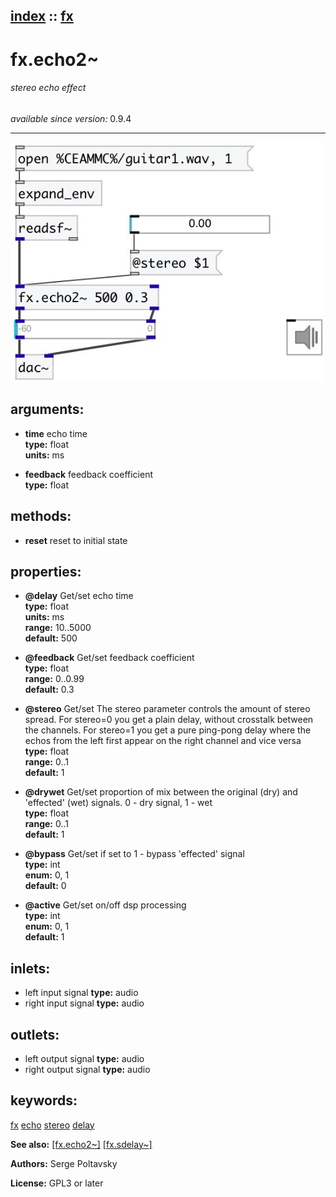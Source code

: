 [index](index.html) :: [fx](category_fx.html)
---

# fx.echo2~

###### stereo echo effect

*available since version:* 0.9.4

---




[![example](../examples/img/fx.echo2~.jpg)](../examples/pd/fx.echo2~.pd)



## arguments:

* **time**
echo time<br>
__type:__ float<br>
__units:__ ms<br>

* **feedback**
feedback coefficient<br>
__type:__ float<br>



## methods:

* **reset**
reset to initial state<br>




## properties:

* **@delay** 
Get/set echo time<br>
__type:__ float<br>
__units:__ ms<br>
__range:__ 10..5000<br>
__default:__ 500<br>

* **@feedback** 
Get/set feedback coefficient<br>
__type:__ float<br>
__range:__ 0..0.99<br>
__default:__ 0.3<br>

* **@stereo** 
Get/set The stereo parameter controls the amount of stereo spread. For stereo=0 you get
a plain delay, without crosstalk between the channels. For stereo=1 you get a
pure ping-pong delay where the echos from the left first appear on the right
channel and vice versa<br>
__type:__ float<br>
__range:__ 0..1<br>
__default:__ 1<br>

* **@drywet** 
Get/set proportion of mix between the original (dry) and &#39;effected&#39; (wet) signals. 0 -
dry signal, 1 - wet<br>
__type:__ float<br>
__range:__ 0..1<br>
__default:__ 1<br>

* **@bypass** 
Get/set if set to 1 - bypass &#39;effected&#39; signal<br>
__type:__ int<br>
__enum:__ 0, 1<br>
__default:__ 0<br>

* **@active** 
Get/set on/off dsp processing<br>
__type:__ int<br>
__enum:__ 0, 1<br>
__default:__ 1<br>



## inlets:

* left input signal 
__type:__ audio<br>
* right input signal 
__type:__ audio<br>



## outlets:

* left output signal
__type:__ audio<br>
* right output signal
__type:__ audio<br>



## keywords:

[fx](keywords/fx.html)
[echo](keywords/echo.html)
[stereo](keywords/stereo.html)
[delay](keywords/delay.html)



**See also:**
[\[fx.echo2~\]](fx.echo2~.html)
[\[fx.sdelay~\]](fx.sdelay~.html)




**Authors:** Serge Poltavsky




**License:** GPL3 or later





